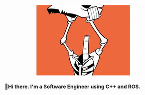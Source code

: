 <div align="center">
  <img src="https://github.com/BGAB0322/BGAB0322/blob/main/_image/my_logo.gif" width="300" heigth="300">
</div>

### 👋Hi there. I'm a Software Engineer using C++ and ROS.

<!--
**BGAB0322/BGAB0322** is a ✨ _special_ ✨ repository because its `README.md` (this file) appears on your GitHub profile.

Here are some ideas to get you started:

- 🔭 I’m currently working on ...
- 🌱 I’m currently learning ...
- 👯 I’m looking to collaborate on ...
- 🤔 I’m looking for help with ...
- 💬 Ask me about ...
- 📫 How to reach me: ...
- 😄 Pronouns: ...
- ⚡ Fun fact: ...
-->
